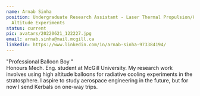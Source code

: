 ```yaml
---
name: Arnab Sinha
position: Undergraduate Research Assistant - Laser Thermal Propulsion/High
  Altitude Experiments
status: current
pic: avatars/20220621_122227.jpg
email: arnab.sinha@mail.mcgill.ca
linkedin: https://www.linkedin.com/in/arnab-sinha-973384194/
---
```

 "Professional Balloon Boy "\
Honours Mech. Eng. student at McGill University. My research work involves using high altitude balloons for radiative cooling experiments in the stratosphere. I aspire to study aerospace engineering in the future, but for now I send Kerbals on one-way trips.